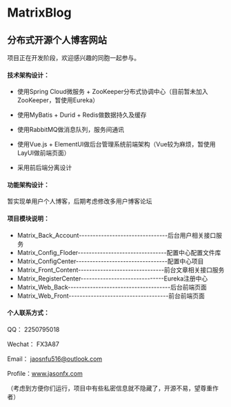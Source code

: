 # MatrixBlog

## 分布式开源个人博客网站

项目正在开发阶段，欢迎感兴趣的同胞一起参与。

#### 技术架构设计：

- 使用Spring Cloud微服务 + ZooKeeper分布式协调中心（目前暂未加入ZooKeeper，暂使用Eureka）

- 使用MyBatis + Durid + Redis做数据持久及缓存

- 使用RabbitMQ做消息队列，服务间通讯

- 使用Vue.js + ElementUI做后台管理系统前端架构（Vue较为麻烦，暂使用LayUI做前端页面）
- 采用前后端分离设计

#### 功能架构设计：

暂实现单用户个人博客，后期考虑修改多用户博客论坛

#### 项目模块说明：

- Matrix_Back_Account--------------------------------后台用户相关接口服务
- Matrix_Config_Floder--------------------------------配置中心配置文件库
- Matrix_ConfigCenter---------------------------------配置中心项目
- Matrix_Front_Content-------------------------------前台文章相关接口服务
- Matrix_RegisterCenter------------------------------Eureka注册中心
- Matrix_Web_Back-------------------------------------后台前端页面
- Matrix_Web_Front------------------------------------前台前端页面

#### 个人联系方式：

QQ： 2250795018

Wechat：  FX3A87

Email： jaosnfu516@outlook.com

Profile：www.jasonfx.com

（考虑到方便你们运行，项目中有些私密信息就不隐藏了，开源不易，望尊重作者）
